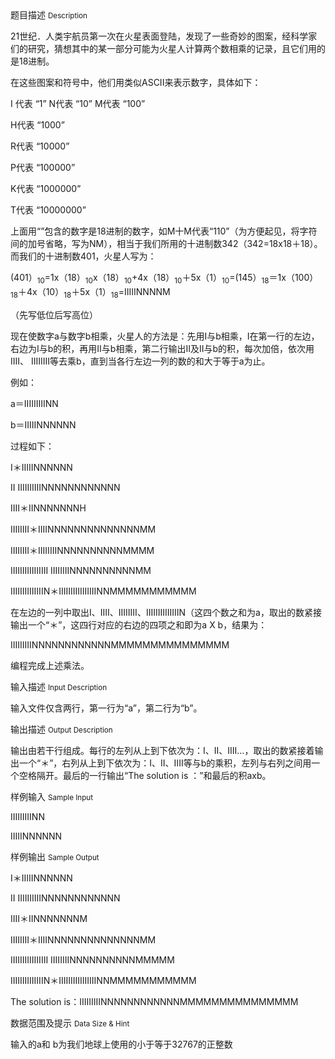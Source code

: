<div class="panel panel-default">
<div class="area-title">
<span>
题目描述
<small>Description</small>
</span></div>
<div class="panel-body">

<p>21世纪．人类宇航员第一次在火星表面登陆，发现了一些奇妙的图案，经科学家们的研究，猜想其中的某一部分可能为火星人计算两个数相乘的记录，且它们用的是18进制。</p>
<p>在这些图案和符号中，他们用类似ASCII来表示数字，具体如下：</p>
<p>I 代表 “1” N代表 “10” M代表 “100”</p>
<p>H代表 “1000”</p>
<p>R代表 “10000”</p>
<p>P代表 “100000”</p>
<p>K代表 “1000000”</p>
<p>T代表 “10000000”</p>
<p>上面用“”包含的数字是18进制的数字，如M十M代表“110”（为方便起见，将字符间的加号省略，写为NM），相当于我们所用的十进制数342（342=18x18＋18）。而我们的十进制数401，火星人写为：</p>
<p>(401）<sub>10</sub>=1x（18）<sub>10</sub>x（18）<sub>10</sub>+4x（18）<sub>10</sub>＋5x（1）<sub>10</sub>=(145）<sub>18</sub>＝1x（100）<sub>18</sub>＋4x（10）<sub>18</sub>＋5x（1）<sub>18</sub>=IIIIINNNNM</p>
<p>（先写低位后写高位）</p>
<p>现在使数字a与数字b相乘，火星人的方法是：先用I与b相乘，I在第一行的左边，右边为I与b的积，再用II与b相乘，第二行输出II及II与b的积，每次加倍，依次用IIII、 IIIIIIII等去乘b，直到当各行左边一列的数的和大于等于a为止。</p>
<p>例如：</p>
<p>a＝IIIIIIIIINN</p>
<p>b＝IIIIINNNNNN</p>
<p>过程如下：</p>
<p>I＊IIIIINNNNNN</p>
<p>II IIIIIIIIIINNNNNNNNNNNN</p>
<p>IIII＊IINNNNNNNH</p>
<p>IIIIIIII＊IIIINNNNNNNNNNNNNNMM</p>
<p>IIIIIIII＊IIIIIIIINNNNNNNNNNMMMM</p>
<p>IIIIIIIIIIIIIIII IIIIIIIINNNNNNNNNNMM</p>
<p>IIIIIIIIIIIIIIN＊IIIIIIIIIIIIIIIINNMMMMMMMMMMM</p>
<p>在左边的一列中取出I、IIII、IIIIIIII、IIIIIIIIIIIIIIN（这四个数之和为a，取出的数紧接输出一个“＊”，这四行对应的右边的四项之和即为a X b，结果为：</p>
<p>IIIIIIIIINNNNNNNNNNNNMMMMMMMMMMMMMMM</p>
<p>编程完成上述乘法。</p>

</div>
</div>

<div class="panel panel-default">
<div class="area-title">
<span>
输入描述
<small>Input Description</small>
</span></div>
<div class="panel-body">
<p>输入文件仅含两行，第一行为“a”，第二行为“b”。</p>

</div>
</div>
<div  class="panel panel-default">
<div class="area-title">
<span>
输出描述
<small>Output Description</small>
</span></div>
<div class="panel-body">

<p>输出由若干行组成。每行的左列从上到下依次为：I、II、IIII&hellip;，取出的数紧接着输出一个&ldquo;＊&rdquo;，右列从上到下依次为：I、II、IIII等与b的乘积，左列与右列之间用一个空格隔开。最后的一行输出&ldquo;The solution is ：&rdquo;和最后的积axb。</p>

</div>
</div>


<div class="panel panel-default">
<div class="area-title">
<span>
样例输入
<small>Sample Input</small>
</span></div>
<div class="panel-body">
<p><span>IIIIIIIIINN</span></p>
<p><span>IIIIINNNNNN</span></p>

</div>
</div>

<div class="panel panel-default">
<div class="area-title">
<span>
样例输出
<small>Sample Output</small>
</span></div>
<div class="panel-body">
<p><span>I</span>＊<span>IIIIINNNNNN</span></p>
<p><span>II IIIIIIIIIINNNNNNNNNNNN</span></p>
<p><span>IIII</span>＊<span>IINNNNNNNM</span></p>
<p><span>IIIIIIII</span>＊<span>IIIINNNNNNNNNNNNNNMM</span></p>
<p><span>IIIIIIIIIIIIIIII IIIIIIIINNNNNNNNNNMMMMM</span></p>
<p><span>IIIIIIIIIIIIIIN</span>＊<span>IIIIIIIIIIIIIIIINNMMMMMMMMMMM</span></p>
<p><span>The solution is</span>：<span>IIIIIIIIINNNNNNNNNNNNMMMMMMMMMMMMMMM</span></p>

</div>
</div>

<div class="panel panel-default">
<div class="area-title">
<span>
数据范围及提示
<small>Data Size & Hint</small>
</span></div>
<div class="panel-body">
<p>输入的a和 b为我们地球上使用的小于等于32767的正整数</p>
</div>
</div>